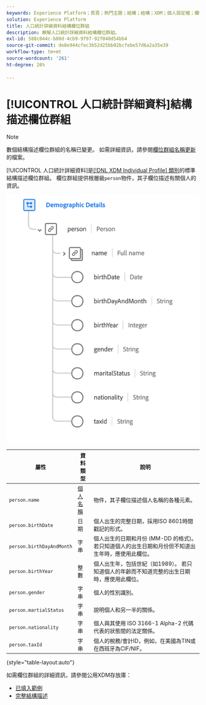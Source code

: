 ```yaml
---
keywords: Experience Platform；首頁；熱門主題；結構；結構；XDM；個人設定檔；欄位；結構；結構描述；結構描述設計；欄位群組；欄位群組；人員；個人詳細資訊；個人資料個人詳細資訊；人員；
solution: Experience Platform
title: 人口統計詳細資料結構欄位群組
description: 瞭解人口統計詳細資料結構欄位群組。
exl-id: 588c044c-b80d-4cb9-9f97-92f040d54bb4
source-git-commit: de8e944cfec3b52d25bb02bcfebe57d6a2a35e39
workflow-type: tm+mt
source-wordcount: '261'
ht-degree: 26%

---
```



# [!UICONTROL 人口統計詳細資料]結構描述欄位群組

>[!NOTE]
>
>數個結構描述欄位群組的名稱已變更。 如需詳細資訊，請參閱[欄位群組名稱更新](../name-updates.md)的檔案。

[!UICONTROL 人口統計詳細資料]是[[!DNL XDM Individual Profile] 類別](../../classes/individual-profile.md)的標準結構描述欄位群組。 欄位群組提供根層級`person`物件，其子欄位描述有關個人的資訊。

![](../../images/field-groups/demographic-details.png)

| 屬性 | 資料類型 | 說明 |
| --- | --- | --- |
| `person.name` | [個人名稱](../../data-types/person-name.md) | 物件，其子欄位描述個人名稱的各種元素。 |
| `person.birthDate` | 日期 | 個人出生的完整日期，採用ISO 8601時間戳記的形式。 |
| `person.birthDayAndMonth` | 字串 | 個人出生的日期和月份 (MM-DD 的格式)。若只知道個人的出生日期和月份但不知道出生年時，應使用此欄位。 |
| `person.birthYear` | 整數 | 個人出生年，包括世紀（如1989）。 若只知道個人的年齡而不知道完整的出生日期時，應使用此欄位。 |
| `person.gender` | 字串 | 個人的性別識別。 |
| `person.martialStatus` | 字串 | 說明個人和另一半的關係。 |
| `person.nationality` | 字串 | 個人與其使用 ISO 3166-1 Alpha-2 代碼代表的狀態間的法定關係。 |
| `person.taxId` | 字串 | 個人的稅務/會計ID，例如，在美國為TIN或在西班牙為CIF/NIF。 |

{style="table-layout:auto"}

如需欄位群組的詳細資訊，請參閱公用XDM存放庫：

* [已填入範例](https://github.com/adobe/xdm/blob/master/components/fieldgroups/profile/profile-person-details.example.1.json)
* [完整結構描述](https://github.com/adobe/xdm/blob/master/components/fieldgroups/profile/profile-person-details.schema.json)